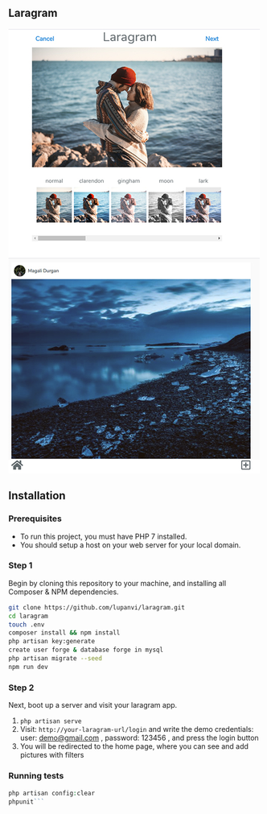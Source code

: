 ## Laragram

![alt text](docs/laragram1.jpg)
![alt text](docs/laragram2.jpg)


## Installation

### Prerequisites

* To run this project, you must have PHP 7 installed.
* You should setup a host on your web server for your local domain.


### Step 1

 Begin by cloning this repository to your machine, and installing all Composer & NPM dependencies.

```bash
git clone https://github.com/lupanvi/laragram.git
cd laragram
touch .env
composer install && npm install
php artisan key:generate
create user forge & database forge in mysql
php artisan migrate --seed
npm run dev
```

### Step 2

Next, boot up a server and visit your laragram app. 

1. ```php artisan serve```
1. Visit: `http://your-laragram-url/login` and write the demo credentials:
	user: demo@gmail.com , password: 123456 , and press the login button
2. You will be redirected to the home page, where you can see and add pictures with filters

### Running tests

```php artisan config:cache
php artisan config:clear
phpunit```